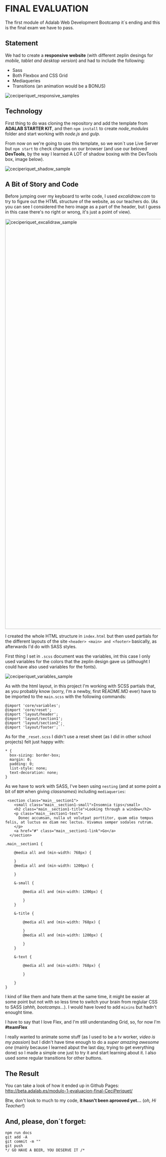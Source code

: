 # FINAL EVALUATION

The first module of Adalab Web Development Bootcamp it´s ending and this is the final exam we have to pass.

## Statement

We had to create a **responsive website** (with different zeplin desings for _mobile, tablet and desktop version_) and had to include the following:

- Sass
- Both Flexbox and CSS Grid
- Mediaqueries
- Transitions (an animation would be a BONUS)

![ceciperiquet_responsive_samples](https://user-images.githubusercontent.com/112966265/195165271-8f1d4deb-ff29-4fcb-8c9d-4e84135fbb8a.png)

## Technology

First thing to do was cloning the repository and add the template from **ADALAB STARTER KIT**, and then `npm install` to create _node_modules_ folder and start working with _node.js_ and _gulp_.

From now on we're going to use this template, so we won´t use Live Server but `npm start` to check changes on our browser (and use our beloved **DevTools**, by the way I learned A LOT of shadow boxing with the DevTools box, image below).

![ceciperiquet_shadow_sample](https://user-images.githubusercontent.com/112966265/195164080-2fa9cb51-c1eb-412e-bd93-02ce13a768d8.png)

## A Bit of Story and Code

Before jumping over my keyboard to write code, I used _excalidraw.com_ to try to figure out the HTML structure of the website, as our teachers do. (As you can see I considered the hero image as a part of the header, but I guess in this case there's no right or wrong, it's just a point of view).

<img width="1322" alt="ceciperiquet_excalidraw_sample" src="https://user-images.githubusercontent.com/112966265/195164496-61120239-d301-41f1-9382-fb8c17ee8515.png">

I created the whole HTML structure in `index.html` but then used partials for the different layouts of the site `<header> <main> and <footer>` basically, as afterwards I'd do with SASS styles.

First thing I set in `.scss` document was the variables, int this case I only used variables for the colors that the zeplin design gave us (althought I could have also used variables for the fonts).

![ceciperiquet_variables_sample](https://user-images.githubusercontent.com/112966265/195164076-400cdd4e-4c42-4579-a9ae-4c55c2d95e38.png)

As with the html layout, in this project I'm working with SCSS partials that, as you probably know (sorry, I'm a newby, first README.MD ever) have to be imported to the `main.scss` with the following commands:

````
@import 'core/variables';
@import 'core/reset';
@import 'layout/header';
@import 'layout/section1';
@import 'layout/section2';
@import 'layout/footer';```
````

As for the `_reset.scss` I didn't use a reset sheet (as I did in other school projects) felt just happy with:

```
* {
  box-sizing: border-box;
  margin: 0;
  padding: 0;
  list-style: none;
  text-decoration: none;
}
```

As we have to work with SASS, I've been using `nesting` (and at some point a bit of `BEM` when giving _classnames_) including `mediaqueries`:

```
 <section class="main__section1">
    <small class="main__section1-small">Insomnia tips</small>
    <h2 class="main__section1-title">Looking through a window</h2>
    <p class="main__section1-text">
      Donec accumsan, nulla ut volutpat porttitor, quam odio tempus felis, at luctus ex diam nec lectus. Vivamus semper sodales rutrum.
    </p>
    <a href="#" class="main__section1-link">Go</a>
  </section>
```

```
.main__section1 {

    @media all and (min-width: 768px) {

    }
    @media all and (min-width: 1200px) {

    }

    &-small {

        @media all and (min-width: 1200px) {

        }
    }

    &-title {

        @media all and (min-width: 768px) {

        }
        @media all and (min-width: 1200px) {

        }
    }

    &-text {

        @media all and (min-width: 768px) {

        }

    }
}
```

I kind of like them and hate them at the same time, it might be easier at some point but not with so less time to switch your brain from reglular CSS to SASS (_ahhh, bootcamps..._). I would have loved to add `mixins` but hadn't enought time.

I have to say that I love Flex, and I'm still understanding Grid, so, for now I'm **#teamFlex**

I really wanted to animate some stuff (as I used to be a tv worker, _video is my passion_) but I didn't have time enough to do a _super amazing awesome one_ (mainly because I learned abput the last day, trying to get everything done) so I made a simple one just to try it and start learning about it. I also used some regular transitions for other buttons.

## The Result

You can take a look of how it ended up in Github Pages: http://beta.adalab.es/modulo-1-evaluacion-final-CeciPeriquet/

Btw, don't look to much to my code, **it hasn't been aprooved yet...** (_oh, Hi Teacher!_)

## And, please, don´t forget:

```
npm run docs
git add -A
git commit -m ""
git push
*/ GO HAVE A BEER, YOU DESERVE IT /*
```
